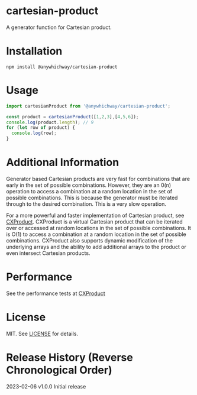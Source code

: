 # cartesian-product

A generator function for Cartesian product.

# Installation

```
npm install @anywhichway/cartesian-product
```

# Usage

```javascript
import cartesianProduct from '@anywhichway/cartesian-product';

const product = cartesianProduct([1,2,3],[4,5,6]);
console.log(product.length); // 9
for (let row of product) {
  console.log(row);
}
```

# Additional Information

Generator based Cartesian products are very fast for combinations that are early in the set of possible combinations. However, they are an 0(n) operation to access a combination at a random location in the set of possible combinations. This is because the generator must be iterated through to the desired combination. This is a very slow operation.

For a more powerful and faster implementation of Cartesian product, see [CXProduct](https://www.github.com/anywhichway/cxproduct). CXProduct is a virtual Cartesian product that can be iterated over or accessed at random locations in the set of possible combinations. It is O(1) to access a combination at a random location in the set of possible combinations. CXProduct also supports dynamic modification of the underlying arrays and the ability to add additional arrays to the product or even intersect Cartesian products.

# Performance

See the performance tests at  [CXProduct](https://www.github.com/anywhichway/cxproduct)

# License

MIT. See [LICENSE](LICENSE) for details.

# Release History (Reverse Chronological Order)

2023-02-06 v1.0.0 Initial release


